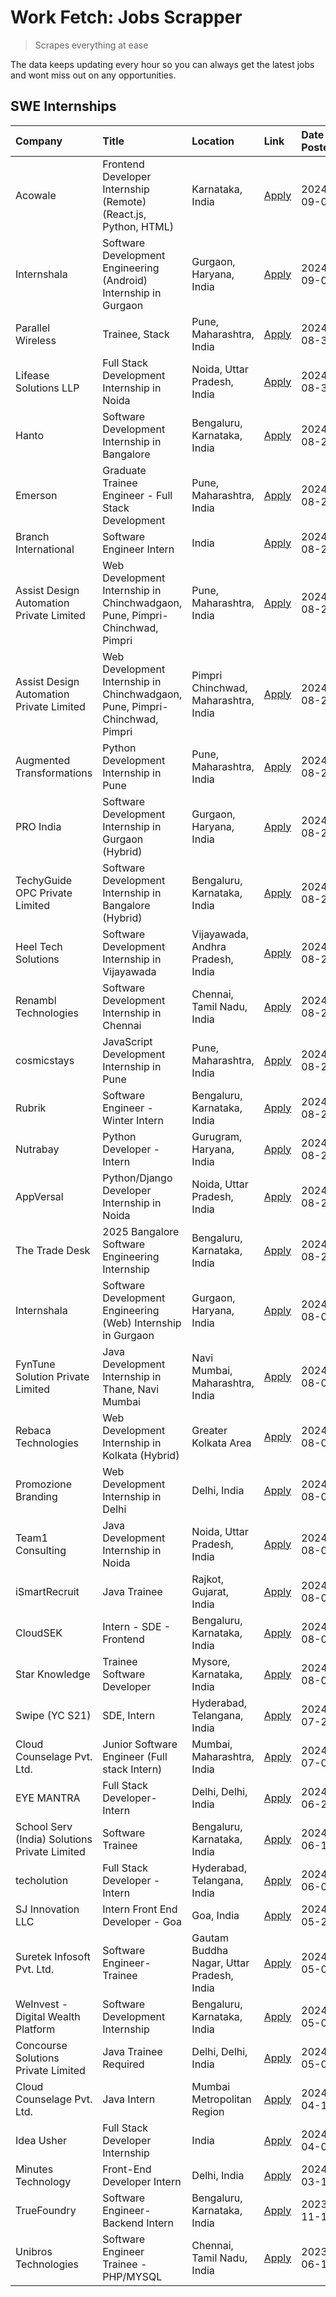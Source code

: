 # Work Fetch: Jobs Scrapper
> Scrapes everything at ease

The data keeps updating every hour so you can always get the latest jobs and wont miss out on any opportunities.

## SWE Internships
<!--START_SECTION:workfetch-->
| Company                                       | Title                                                                       | Location                                  | Link                                                                                                                                                                                                                                                                                                                     | Date Posted   |
|:----------------------------------------------|:----------------------------------------------------------------------------|:------------------------------------------|:-------------------------------------------------------------------------------------------------------------------------------------------------------------------------------------------------------------------------------------------------------------------------------------------------------------------------|:--------------|
| Acowale                                       | Frontend Developer Internship (Remote) (React.js, Python, HTML)             | Karnataka, India                          | [Apply](https://in.linkedin.com/jobs/view/frontend-developer-internship-remote-react-js-python-html-at-acowale-4014663920?position=4&pageNum=0&refId=jo9fLZ8Ueh3iYl2MWb3%2FQQ%3D%3D&trackingId=0FhOie2NnaxGWJYhryefKw%3D%3D&trk=public_jobs_jserp-result_search-card)                                                    | 2024-09-01    |
| Internshala                                   | Software Development Engineering (Android) Internship in Gurgaon            | Gurgaon, Haryana, India                   | [Apply](https://in.linkedin.com/jobs/view/software-development-engineering-android-internship-in-gurgaon-at-internshala-4015471580?position=8&pageNum=0&refId=jo9fLZ8Ueh3iYl2MWb3%2FQQ%3D%3D&trackingId=z6kfuV3PEdJ%2Bi8qNy0AEZg%3D%3D&trk=public_jobs_jserp-result_search-card)                                         | 2024-09-01    |
| Parallel Wireless                             | Trainee, Stack                                                              | Pune, Maharashtra, India                  | [Apply](https://in.linkedin.com/jobs/view/trainee-stack-at-parallel-wireless-3905689841?position=56&pageNum=0&refId=jo9fLZ8Ueh3iYl2MWb3%2FQQ%3D%3D&trackingId=9nVZyNcoaEoux%2BTNS0V6Gw%3D%3D&trk=public_jobs_jserp-result_search-card)                                                                                   | 2024-08-31    |
| Lifease Solutions LLP                         | Full Stack Development Internship in Noida                                  | Noida, Uttar Pradesh, India               | [Apply](https://in.linkedin.com/jobs/view/full-stack-development-internship-in-noida-at-lifease-solutions-llp-4013798377?position=48&pageNum=0&refId=jo9fLZ8Ueh3iYl2MWb3%2FQQ%3D%3D&trackingId=HTjYP062oRPezecpPbCJfQ%3D%3D&trk=public_jobs_jserp-result_search-card)                                                    | 2024-08-30    |
| Hanto                                         | Software Development Internship in Bangalore                                | Bengaluru, Karnataka, India               | [Apply](https://in.linkedin.com/jobs/view/software-development-internship-in-bangalore-at-hanto-4013200427?position=9&pageNum=0&refId=jo9fLZ8Ueh3iYl2MWb3%2FQQ%3D%3D&trackingId=w34KU0HyxrnKckJI5uFYFA%3D%3D&trk=public_jobs_jserp-result_search-card)                                                                   | 2024-08-29    |
| Emerson                                       | Graduate Trainee Engineer - Full Stack Development                          | Pune, Maharashtra, India                  | [Apply](https://in.linkedin.com/jobs/view/graduate-trainee-engineer-full-stack-development-at-emerson-4012695874?position=11&pageNum=0&refId=jo9fLZ8Ueh3iYl2MWb3%2FQQ%3D%3D&trackingId=q1nKc%2FXitFcotDxqi9rNuA%3D%3D&trk=public_jobs_jserp-result_search-card)                                                          | 2024-08-29    |
| Branch International                          | Software Engineer Intern                                                    | India                                     | [Apply](https://in.linkedin.com/jobs/view/software-engineer-intern-at-branch-international-3360513601?position=45&pageNum=0&refId=jo9fLZ8Ueh3iYl2MWb3%2FQQ%3D%3D&trackingId=A3BPI1x2lezKKC9gArxK1g%3D%3D&trk=public_jobs_jserp-result_search-card)                                                                       | 2024-08-29    |
| Assist Design Automation Private Limited      | Web Development Internship in Chinchwadgaon, Pune, Pimpri-Chinchwad, Pimpri | Pune, Maharashtra, India                  | [Apply](https://in.linkedin.com/jobs/view/web-development-internship-in-chinchwadgaon-pune-pimpri-chinchwad-pimpri-at-assist-design-automation-private-limited-4010147193?position=49&pageNum=0&refId=jo9fLZ8Ueh3iYl2MWb3%2FQQ%3D%3D&trackingId=KiZZwG53d3EWK0BBo30yhA%3D%3D&trk=public_jobs_jserp-result_search-card)   | 2024-08-28    |
| Assist Design Automation Private Limited      | Web Development Internship in Chinchwadgaon, Pune, Pimpri-Chinchwad, Pimpri | Pimpri Chinchwad, Maharashtra, India      | [Apply](https://in.linkedin.com/jobs/view/web-development-internship-in-chinchwadgaon-pune-pimpri-chinchwad-pimpri-at-assist-design-automation-private-limited-4010142653?position=55&pageNum=0&refId=jo9fLZ8Ueh3iYl2MWb3%2FQQ%3D%3D&trackingId=6zTbkY%2F8ZTVKuKRoLyosiQ%3D%3D&trk=public_jobs_jserp-result_search-card) | 2024-08-28    |
| Augmented Transformations                     | Python Development Internship in Pune                                       | Pune, Maharashtra, India                  | [Apply](https://in.linkedin.com/jobs/view/python-development-internship-in-pune-at-augmented-transformations-4010741884?position=33&pageNum=0&refId=jo9fLZ8Ueh3iYl2MWb3%2FQQ%3D%3D&trackingId=tGL6%2FUM75ZolBvPe5iNbQw%3D%3D&trk=public_jobs_jserp-result_search-card)                                                   | 2024-08-26    |
| PRO India                                     | Software Development Internship in Gurgaon (Hybrid)                         | Gurgaon, Haryana, India                   | [Apply](https://in.linkedin.com/jobs/view/software-development-internship-in-gurgaon-hybrid-at-pro-india-4009587664?position=39&pageNum=0&refId=jo9fLZ8Ueh3iYl2MWb3%2FQQ%3D%3D&trackingId=BPpC4BSmXvGcjGjfQAACdQ%3D%3D&trk=public_jobs_jserp-result_search-card)                                                         | 2024-08-24    |
| TechyGuide OPC Private Limited                | Software Development Internship in Bangalore (Hybrid)                       | Bengaluru, Karnataka, India               | [Apply](https://in.linkedin.com/jobs/view/software-development-internship-in-bangalore-hybrid-at-techyguide-opc-private-limited-4009591646?position=47&pageNum=0&refId=jo9fLZ8Ueh3iYl2MWb3%2FQQ%3D%3D&trackingId=xwEhJl80253XJDsganQOUg%3D%3D&trk=public_jobs_jserp-result_search-card)                                  | 2024-08-24    |
| Heel Tech Solutions                           | Software Development Internship in Vijayawada                               | Vijayawada, Andhra Pradesh, India         | [Apply](https://in.linkedin.com/jobs/view/software-development-internship-in-vijayawada-at-heel-tech-solutions-4007906692?position=29&pageNum=0&refId=jo9fLZ8Ueh3iYl2MWb3%2FQQ%3D%3D&trackingId=tz9OfP4u5GliscOvYIr%2FwQ%3D%3D&trk=public_jobs_jserp-result_search-card)                                                 | 2024-08-22    |
| Renambl Technologies                          | Software Development Internship in Chennai                                  | Chennai, Tamil Nadu, India                | [Apply](https://in.linkedin.com/jobs/view/software-development-internship-in-chennai-at-renambl-technologies-4007910299?position=35&pageNum=0&refId=jo9fLZ8Ueh3iYl2MWb3%2FQQ%3D%3D&trackingId=NL9qolYqLq15rpRIBY9K3A%3D%3D&trk=public_jobs_jserp-result_search-card)                                                     | 2024-08-22    |
| cosmicstays                                   | JavaScript Development Internship in Pune                                   | Pune, Maharashtra, India                  | [Apply](https://in.linkedin.com/jobs/view/javascript-development-internship-in-pune-at-cosmicstays-4007904825?position=50&pageNum=0&refId=jo9fLZ8Ueh3iYl2MWb3%2FQQ%3D%3D&trackingId=kSpLRdSQR2soDcYPK4ohMA%3D%3D&trk=public_jobs_jserp-result_search-card)                                                               | 2024-08-22    |
| Rubrik                                        | Software Engineer - Winter Intern                                           | Bengaluru, Karnataka, India               | [Apply](https://in.linkedin.com/jobs/view/software-engineer-winter-intern-at-rubrik-4006567784?position=13&pageNum=0&refId=jo9fLZ8Ueh3iYl2MWb3%2FQQ%3D%3D&trackingId=q1YChQ7d5HGKhMw2aeaAjQ%3D%3D&trk=public_jobs_jserp-result_search-card)                                                                              | 2024-08-21    |
| Nutrabay                                      | Python Developer - Intern                                                   | Gurugram, Haryana, India                  | [Apply](https://in.linkedin.com/jobs/view/python-developer-intern-at-nutrabay-4003909226?position=30&pageNum=0&refId=jo9fLZ8Ueh3iYl2MWb3%2FQQ%3D%3D&trackingId=BC2rrrkC4pl1Vx9tD9%2BCXA%3D%3D&trk=public_jobs_jserp-result_search-card)                                                                                  | 2024-08-21    |
| AppVersal                                     | Python/Django Developer Internship in Noida                                 | Noida, Uttar Pradesh, India               | [Apply](https://in.linkedin.com/jobs/view/python-django-developer-internship-in-noida-at-appversal-4005107325?position=59&pageNum=0&refId=jo9fLZ8Ueh3iYl2MWb3%2FQQ%3D%3D&trackingId=XFM68W7OnyE%2BUpSQ8dM0qQ%3D%3D&trk=public_jobs_jserp-result_search-card)                                                             | 2024-08-21    |
| The Trade Desk                                | 2025 Bangalore Software Engineering Internship                              | Bengaluru, Karnataka, India               | [Apply](https://in.linkedin.com/jobs/view/2025-bangalore-software-engineering-internship-at-the-trade-desk-3987456531?position=7&pageNum=0&refId=jo9fLZ8Ueh3iYl2MWb3%2FQQ%3D%3D&trackingId=ejodYSsVTmDDmRHG5%2BI1YA%3D%3D&trk=public_jobs_jserp-result_search-card)                                                      | 2024-08-20    |
| Internshala                                   | Software Development Engineering (Web) Internship in Gurgaon                | Gurgaon, Haryana, India                   | [Apply](https://in.linkedin.com/jobs/view/software-development-engineering-web-internship-in-gurgaon-at-internshala-3997620471?position=3&pageNum=0&refId=jo9fLZ8Ueh3iYl2MWb3%2FQQ%3D%3D&trackingId=kt8OEmtP1W6TVoEgeaPt0Q%3D%3D&trk=public_jobs_jserp-result_search-card)                                               | 2024-08-09    |
| FynTune Solution Private Limited              | Java Development Internship in Thane, Navi Mumbai                           | Navi Mumbai, Maharashtra, India           | [Apply](https://in.linkedin.com/jobs/view/java-development-internship-in-thane-navi-mumbai-at-fyntune-solution-private-limited-3997617373?position=6&pageNum=0&refId=jo9fLZ8Ueh3iYl2MWb3%2FQQ%3D%3D&trackingId=pLZCZ4YncIGLko82J7PILA%3D%3D&trk=public_jobs_jserp-result_search-card)                                    | 2024-08-09    |
| Rebaca Technologies                           | Web Development Internship in Kolkata (Hybrid)                              | Greater Kolkata Area                      | [Apply](https://in.linkedin.com/jobs/view/web-development-internship-in-kolkata-hybrid-at-rebaca-technologies-3997621369?position=38&pageNum=0&refId=jo9fLZ8Ueh3iYl2MWb3%2FQQ%3D%3D&trackingId=H2%2FznXw2SYiG%2FJRMRUhDzA%3D%3D&trk=public_jobs_jserp-result_search-card)                                                | 2024-08-09    |
| Promozione Branding                           | Web Development Internship in Delhi                                         | Delhi, India                              | [Apply](https://in.linkedin.com/jobs/view/web-development-internship-in-delhi-at-promozione-branding-3995559880?position=27&pageNum=0&refId=jo9fLZ8Ueh3iYl2MWb3%2FQQ%3D%3D&trackingId=L8ZBXybXJMPRj%2FA%2BcoEfMQ%3D%3D&trk=public_jobs_jserp-result_search-card)                                                         | 2024-08-07    |
| Team1 Consulting                              | Java Development Internship in Noida                                        | Noida, Uttar Pradesh, India               | [Apply](https://in.linkedin.com/jobs/view/java-development-internship-in-noida-at-team1-consulting-3995561721?position=28&pageNum=0&refId=jo9fLZ8Ueh3iYl2MWb3%2FQQ%3D%3D&trackingId=lgEUWy8HDWbXPQN%2BLRfXYw%3D%3D&trk=public_jobs_jserp-result_search-card)                                                             | 2024-08-07    |
| iSmartRecruit                                 | Java Trainee                                                                | Rajkot, Gujarat, India                    | [Apply](https://in.linkedin.com/jobs/view/java-trainee-at-ismartrecruit-3992301825?position=31&pageNum=0&refId=jo9fLZ8Ueh3iYl2MWb3%2FQQ%3D%3D&trackingId=VcRlotrMH314AwdS%2FhzwEw%3D%3D&trk=public_jobs_jserp-result_search-card)                                                                                        | 2024-08-06    |
| CloudSEK                                      | Intern - SDE - Frontend                                                     | Bengaluru, Karnataka, India               | [Apply](https://in.linkedin.com/jobs/view/intern-sde-frontend-at-cloudsek-3991574495?position=21&pageNum=0&refId=jo9fLZ8Ueh3iYl2MWb3%2FQQ%3D%3D&trackingId=s7jqGWN4xOsZJUMlb43sBQ%3D%3D&trk=public_jobs_jserp-result_search-card)                                                                                        | 2024-08-02    |
| Star Knowledge                                | Trainee Software Developer                                                  | Mysore, Karnataka, India                  | [Apply](https://in.linkedin.com/jobs/view/trainee-software-developer-at-star-knowledge-3991516161?position=57&pageNum=0&refId=jo9fLZ8Ueh3iYl2MWb3%2FQQ%3D%3D&trackingId=5PXzYdWGWE2ceeSaNfi2Xw%3D%3D&trk=public_jobs_jserp-result_search-card)                                                                           | 2024-08-02    |
| Swipe (YC S21)                                | SDE, Intern                                                                 | Hyderabad, Telangana, India               | [Apply](https://in.linkedin.com/jobs/view/sde-intern-at-swipe-yc-s21-3980368092?position=60&pageNum=0&refId=jo9fLZ8Ueh3iYl2MWb3%2FQQ%3D%3D&trackingId=QlprB5JRL3HUlkFaZYH%2B7w%3D%3D&trk=public_jobs_jserp-result_search-card)                                                                                           | 2024-07-22    |
| Cloud Counselage Pvt. Ltd.                    | Junior Software Engineer (Full stack Intern)                                | Mumbai, Maharashtra, India                | [Apply](https://in.linkedin.com/jobs/view/junior-software-engineer-full-stack-intern-at-cloud-counselage-pvt-ltd-3967725851?position=19&pageNum=0&refId=jo9fLZ8Ueh3iYl2MWb3%2FQQ%3D%3D&trackingId=CBabzwGDicewA9eUi3xLzw%3D%3D&trk=public_jobs_jserp-result_search-card)                                                 | 2024-07-09    |
| EYE MANTRA                                    | Full Stack Developer- Intern                                                | Delhi, Delhi, India                       | [Apply](https://in.linkedin.com/jobs/view/full-stack-developer-intern-at-eye-mantra-3960988037?position=53&pageNum=0&refId=jo9fLZ8Ueh3iYl2MWb3%2FQQ%3D%3D&trackingId=zR3I%2FeS8gUmV7ka3yTZyQQ%3D%3D&trk=public_jobs_jserp-result_search-card)                                                                            | 2024-06-28    |
| School Serv (India) Solutions Private Limited | Software Trainee                                                            | Bengaluru, Karnataka, India               | [Apply](https://in.linkedin.com/jobs/view/software-trainee-at-school-serv-india-solutions-private-limited-3953917603?position=24&pageNum=0&refId=jo9fLZ8Ueh3iYl2MWb3%2FQQ%3D%3D&trackingId=5aDJM6MHrRGOAtWWSf9n9g%3D%3D&trk=public_jobs_jserp-result_search-card)                                                        | 2024-06-19    |
| techolution                                   | Full Stack Developer - Intern                                               | Hyderabad, Telangana, India               | [Apply](https://in.linkedin.com/jobs/view/full-stack-developer-intern-at-techolution-3947911862?position=58&pageNum=0&refId=jo9fLZ8Ueh3iYl2MWb3%2FQQ%3D%3D&trackingId=D%2FpTwUu2UfFPUmocD6lnzA%3D%3D&trk=public_jobs_jserp-result_search-card)                                                                           | 2024-06-06    |
| SJ Innovation LLC                             | Intern Front End Developer - Goa                                            | Goa, India                                | [Apply](https://in.linkedin.com/jobs/view/intern-front-end-developer-goa-at-sj-innovation-llc-3931678611?position=16&pageNum=0&refId=jo9fLZ8Ueh3iYl2MWb3%2FQQ%3D%3D&trackingId=3rJLrBZ2Ibbqpjh%2BVsXn1A%3D%3D&trk=public_jobs_jserp-result_search-card)                                                                  | 2024-05-24    |
| Suretek Infosoft Pvt. Ltd.                    | Software Engineer-Trainee                                                   | Gautam Buddha Nagar, Uttar Pradesh, India | [Apply](https://in.linkedin.com/jobs/view/software-engineer-trainee-at-suretek-infosoft-pvt-ltd-3916999948?position=41&pageNum=0&refId=jo9fLZ8Ueh3iYl2MWb3%2FQQ%3D%3D&trackingId=T%2FEKuDMDcWLPlKZGpEAVmw%3D%3D&trk=public_jobs_jserp-result_search-card)                                                                | 2024-05-04    |
| WeInvest - Digital Wealth Platform            | Software Development Internship                                             | Bengaluru, Karnataka, India               | [Apply](https://in.linkedin.com/jobs/view/software-development-internship-at-weinvest-digital-wealth-platform-3912867225?position=2&pageNum=0&refId=jo9fLZ8Ueh3iYl2MWb3%2FQQ%3D%3D&trackingId=70ZWviTZOBLnxWWP8cb2uA%3D%3D&trk=public_jobs_jserp-result_search-card)                                                     | 2024-05-01    |
| Concourse Solutions Private Limited           | Java Trainee Required                                                       | Delhi, Delhi, India                       | [Apply](https://in.linkedin.com/jobs/view/java-trainee-required-at-concourse-solutions-private-limited-3912869388?position=15&pageNum=0&refId=jo9fLZ8Ueh3iYl2MWb3%2FQQ%3D%3D&trackingId=wcikF%2B8uf%2B4S2g7mHrC8Tg%3D%3D&trk=public_jobs_jserp-result_search-card)                                                       | 2024-05-01    |
| Cloud Counselage Pvt. Ltd.                    | Java Intern                                                                 | Mumbai Metropolitan Region                | [Apply](https://in.linkedin.com/jobs/view/java-intern-at-cloud-counselage-pvt-ltd-3896025667?position=44&pageNum=0&refId=jo9fLZ8Ueh3iYl2MWb3%2FQQ%3D%3D&trackingId=cUv4W87brzaNR%2BiHD4Ueyg%3D%3D&trk=public_jobs_jserp-result_search-card)                                                                              | 2024-04-12    |
| Idea Usher                                    | Full Stack Developer Internship                                             | India                                     | [Apply](https://in.linkedin.com/jobs/view/full-stack-developer-internship-at-idea-usher-3879565540?position=26&pageNum=0&refId=jo9fLZ8Ueh3iYl2MWb3%2FQQ%3D%3D&trackingId=1UZ84pux9%2B4mgPrL7Em6lQ%3D%3D&trk=public_jobs_jserp-result_search-card)                                                                        | 2024-04-01    |
| Minutes Technology                            | Front-End Developer Intern                                                  | Delhi, India                              | [Apply](https://in.linkedin.com/jobs/view/front-end-developer-intern-at-minutes-technology-3853712549?position=23&pageNum=0&refId=jo9fLZ8Ueh3iYl2MWb3%2FQQ%3D%3D&trackingId=z9m%2BTOfctWWTK0j3135Z1g%3D%3D&trk=public_jobs_jserp-result_search-card)                                                                     | 2024-03-14    |
| TrueFoundry                                   | Software Engineer-Backend Intern                                            | Bengaluru, Karnataka, India               | [Apply](https://in.linkedin.com/jobs/view/software-engineer-backend-intern-at-truefoundry-3779508170?position=46&pageNum=0&refId=jo9fLZ8Ueh3iYl2MWb3%2FQQ%3D%3D&trackingId=1K0DFKizcRKwOhmuxVPN3g%3D%3D&trk=public_jobs_jserp-result_search-card)                                                                        | 2023-11-10    |
| Unibros Technologies                          | Software Engineer Trainee - PHP/MYSQL                                       | Chennai, Tamil Nadu, India                | [Apply](https://in.linkedin.com/jobs/view/software-engineer-trainee-php-mysql-at-unibros-technologies-3656599241?position=52&pageNum=0&refId=jo9fLZ8Ueh3iYl2MWb3%2FQQ%3D%3D&trackingId=CpDgCLW5n4bx5kCqLHHx2A%3D%3D&trk=public_jobs_jserp-result_search-card)                                                            | 2023-06-12    |
<!--END_SECTION:workfetch-->
